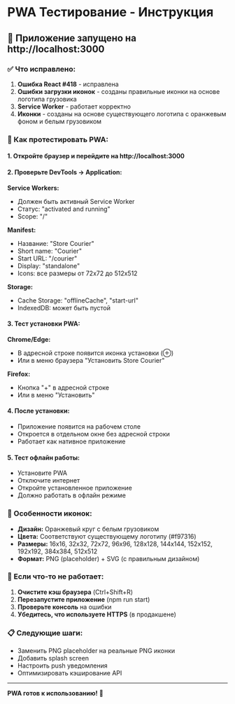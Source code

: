 # PWA Тестирование - Инструкция

## 🚀 Приложение запущено на http://localhost:3000

### ✅ Что исправлено:

1. **Ошибка React #418** - исправлена
2. **Ошибки загрузки иконок** - созданы правильные иконки на основе логотипа грузовика
3. **Service Worker** - работает корректно
4. **Иконки** - созданы на основе существующего логотипа с оранжевым фоном и белым грузовиком

### 📱 Как протестировать PWA:

#### 1. **Откройте браузер и перейдите на http://localhost:3000**

#### 2. **Проверьте DevTools → Application:**

**Service Workers:**
- Должен быть активный Service Worker
- Статус: "activated and running"
- Scope: "/"

**Manifest:**
- Название: "Store Courier"
- Short name: "Courier"
- Start URL: "/courier"
- Display: "standalone"
- Icons: все размеры от 72x72 до 512x512

**Storage:**
- Cache Storage: "offlineCache", "start-url"
- IndexedDB: может быть пустой

#### 3. **Тест установки PWA:**

**Chrome/Edge:**
- В адресной строке появится иконка установки (⊕)
- Или в меню браузера "Установить Store Courier"

**Firefox:**
- Кнопка "+" в адресной строке
- Или в меню "Установить"

#### 4. **После установки:**
- Приложение появится на рабочем столе
- Откроется в отдельном окне без адресной строки
- Работает как нативное приложение

#### 5. **Тест офлайн работы:**
- Установите PWA
- Отключите интернет
- Откройте установленное приложение
- Должно работать в офлайн режиме

### 🎨 Особенности иконок:

- **Дизайн:** Оранжевый круг с белым грузовиком
- **Цвета:** Соответствуют существующему логотипу (#f97316)
- **Размеры:** 16x16, 32x32, 72x72, 96x96, 128x128, 144x144, 152x152, 192x192, 384x384, 512x512
- **Формат:** PNG (placeholder) + SVG (с правильным дизайном)

### 🔧 Если что-то не работает:

1. **Очистите кэш браузера** (Ctrl+Shift+R)
2. **Перезапустите приложение** (npm run start)
3. **Проверьте консоль** на ошибки
4. **Убедитесь, что используете HTTPS** (в продакшене)

### 📋 Следующие шаги:

- Заменить PNG placeholder на реальные PNG иконки
- Добавить splash screen
- Настроить push уведомления
- Оптимизировать кэширование API

---

**PWA готов к использованию!** 🎉
